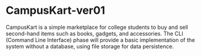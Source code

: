 # CampusKart-ver01
CampusKart is a simple marketplace for college students to buy and sell second-hand items such as books, gadgets, and accessories. The CLI (Command Line Interface) phase will provide a basic implementation of the system without a database, using file storage for data persistence.

